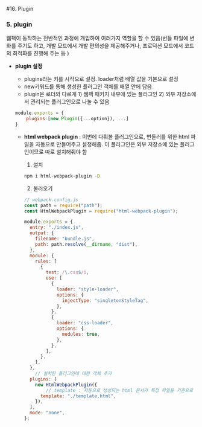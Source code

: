 #16. Plugin

### 5. plugin

웹팩이 동작하는 전반적인 과정에 개입하여 여러가지 역할을 할 수 있음(번들 파일에 변화를 주기도 하고, 개발 모드에서 개발 편의성을 제공해주거나, 프로덕션 모드에서 코드의 최적화를 진행해 주는 등 )

* **plugin 설정**

  * plugins라는 키를 시작으로 설정. loader처럼 배열 값을 기본으로 설정
  * new키워드를 통해 생성한 플러그인 객체를 배열 안에 담음
  * plugin은 로더와 다르게 1) 웹팩 패키지 내부에 있는 플러그인 2) 외부 저장소에서 관리되는 플러그인으로 나눌 수 있음

  ```javascript
  module.exports = {
      plugins:[new Plugin({...option}), ...]
  }
  ```

  * **html webpack plugin** : 이번에 다뤄볼 플러그인으로, 번들러를 위한 html 파일을 자동으로 만들어주고 설정해줌. 이 플러그인은 외부 저장소에 있는 플러그인이므로 따로 설치해줘야 함

    1) 설치

    ```bash
    npm i html-webpack-plugin -D
    ```

    2) 불러오기

    ```javascript
    // webpack.config.js
    const path = require("path");
    const HtmlWebpackPlugin = require("html-webpack-plugin");
    
    module.exports = {
      entry: "./index.js",
      output: {
        filename: "bundle.js",
        path: path.resolve(__dirname, "dist"),
      },
      module: {
        rules: [
          {
            test: /\.css$/i,
            use: [
              {
                loader: "style-loader",
                options: {
                  injectType: "singletonStyleTag",
                },
              },
              {
                loader: "css-loader",
                options: {
                  modules: true,
                },
              },
            ],
          },
        ],
      },
        // 설치한 플러그인에 대한 객체 추가
      plugins: [
        new HtmlWebpackPlugin({
            // template : 자동으로 생성되는 html 문서가 특정 파일을 기준으로 만들어지게끔 그 파일을 지정해주는 역할. 이 템플릿에 지정된 파일을 이용해서 html문서가 자동으로 생성
          template: "./template.html",
        }),
      ],
      mode: "none",
    };
    
    ```
